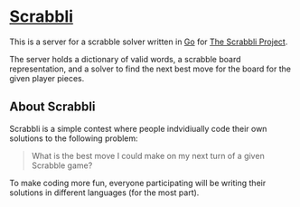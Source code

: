 [Scrabbli](http://www.scrabb.li)
================================

This is a server for a scrabble solver written in [Go](http://golang.org) for [The Scrabbli Project](http://scrabb.li/).

The server holds a dictionary of valid words, a scrabble board representation, and a solver to find the next best move for the board for the given player pieces.

About Scrabbli
--------------

Scrabbli is a simple contest where people indvidiually code their own solutions to the following problem:

> What is the best move I could make on my next turn of a given Scrabble game?

To make coding more fun, everyone participating will be writing their solutions in different languages (for the most part).



